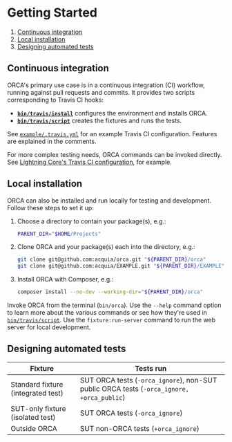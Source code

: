 # Getting Started

1. [Continuous integration](#continuous-integration)
1. [Local installation](#local-installation)
1. [Designing automated tests](#designing-automated-tests)

## Continuous integration

ORCA's primary use case is in a continuous integration (CI) workflow, running against pull requests and commits. It provides two scripts corresponding to Travis CI hooks:

* **[`bin/travis/install`](../bin/travis/install)** configures the environment and installs ORCA.
* **[`bin/travis/script`](../bin/travis/script)** creates the fixtures and runs the tests.

See [`example/.travis.yml`](../example/.travis.yml) for an example Travis CI configuration. Features are explained in the comments.

For more complex testing needs, ORCA commands can be invoked directly. See [Lightning Core's Travis CI configuration](https://github.com/acquia/lightning-core/blob/8.x-3.x/.travis.yml), for example.

## Local installation

ORCA can also be installed and run locally for testing and development. Follow these steps to set it up:

1. Choose a directory to contain your package(s), e.g.:

    ```bash
    PARENT_DIR="$HOME/Projects"
    ```

1. Clone ORCA and your package(s) each into the directory, e.g.:

    ```bash
    git clone git@github.com:acquia/orca.git "${PARENT_DIR}/orca"
    git clone git@github.com:acquia/EXAMPLE.git "${PARENT_DIR}/EXAMPLE"
    ```

1. Install ORCA with Composer, e.g.:

    ```bash
    composer install --no-dev --working-dir="${PARENT_DIR}/orca"
    ```

Invoke ORCA from the terminal (`bin/orca`). Use the `--help` command option to learn more about the various commands or see how they're used in [`bin/travis/script`](../bin/travis/script). Use the `fixture:run-server` command to run the web server for local development.

## Designing automated tests

| Fixture | Tests run |
| --- | --- |
| Standard fixture (integrated test) | SUT ORCA tests (`-orca_ignore`), non-SUT public ORCA tests (`-orca_ignore, +orca_public`) |
| SUT-only fixture (isolated test) | SUT ORCA tests (`-orca_ignore`) |
| Outside ORCA | SUT non-ORCA tests (`+orca_ignore`) |
